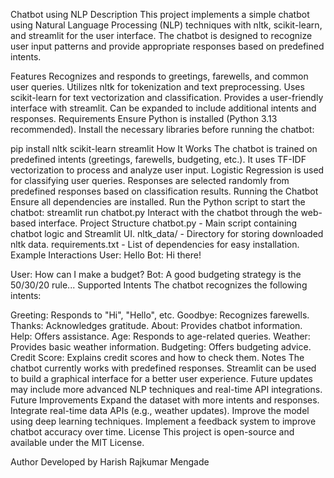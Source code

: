 Chatbot using NLP
Description
This project implements a simple chatbot using Natural Language Processing (NLP) techniques with nltk, scikit-learn, and streamlit for the user interface. The chatbot is designed to recognize user input patterns and provide appropriate responses based on predefined intents.

Features
Recognizes and responds to greetings, farewells, and common user queries.
Utilizes nltk for tokenization and text preprocessing.
Uses scikit-learn for text vectorization and classification.
Provides a user-friendly interface with streamlit.
Can be expanded to include additional intents and responses.
Requirements
Ensure Python is installed (Python 3.13 recommended). Install the necessary libraries before running the chatbot:

pip install nltk scikit-learn streamlit
How It Works
The chatbot is trained on predefined intents (greetings, farewells, budgeting, etc.).
It uses TF-IDF vectorization to process and analyze user input.
Logistic Regression is used for classifying user queries.
Responses are selected randomly from predefined responses based on classification results.
Running the Chatbot
Ensure all dependencies are installed.
Run the Python script to start the chatbot:
streamlit run chatbot.py
Interact with the chatbot through the web-based interface.
Project Structure
chatbot.py - Main script containing chatbot logic and Streamlit UI.
nltk_data/ - Directory for storing downloaded nltk data.
requirements.txt - List of dependencies for easy installation.
Example Interactions
User: Hello
Bot: Hi there!

User: How can I make a budget?
Bot: A good budgeting strategy is the 50/30/20 rule...
Supported Intents
The chatbot recognizes the following intents:

Greeting: Responds to "Hi", "Hello", etc.
Goodbye: Recognizes farewells.
Thanks: Acknowledges gratitude.
About: Provides chatbot information.
Help: Offers assistance.
Age: Responds to age-related queries.
Weather: Provides basic weather information.
Budgeting: Offers budgeting advice.
Credit Score: Explains credit scores and how to check them.
Notes
The chatbot currently works with predefined responses.
Streamlit can be used to build a graphical interface for a better user experience.
Future updates may include more advanced NLP techniques and real-time API integrations.
Future Improvements
Expand the dataset with more intents and responses.
Integrate real-time data APIs (e.g., weather updates).
Improve the model using deep learning techniques.
Implement a feedback system to improve chatbot accuracy over time.
License
This project is open-source and available under the MIT License.

Author
Developed by Harish Rajkumar Mengade
